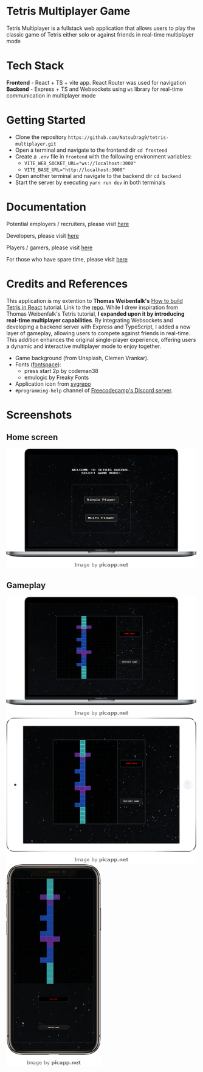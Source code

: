 # Tetris Multiplayer Game

Tetris Multiplayer is a fullstack web application that allows users to play the classic game of Tetris either solo or against friends in real-time multiplayer mode

# Tech Stack

**Frontend** - React + TS + vite app. React Router was used for navigation <br />
**Backend** - Express + TS and Websockets using `ws` library for real-time communication in multiplayer mode

# Getting Started

- Clone the repository `https://github.com/NatsuDrag9/tetris-multiplayer.git`
- Open a terminal and navigate to the frontend dir `cd frontend`
- Create a `.env` file in `frontend` with the following environment variables:
  - `VITE_WEB_SOCKET_URL="ws://localhost:3000"`
  - `VITE_BASE_URL="http://localhost:3000"`
- Open another terminal and navigate to the backend dir `cd backend`
- Start the server by executing `yarn run dev` in both terminals

<!-- _Currently, Tetris Multiplayer is only playable locally on your PC. However, it will soon be deployed on `Vercel` for easy access. Stay tuned for updates on our deployment progress!_ -->

# Documentation

Potential employers / recruiters, please visit [here](https://github.com/NatsuDrag9/tetris-multiplayer/wiki/Recruiters) <br>

Developers, please visit [here](https://github.com/NatsuDrag9/tetris-multiplayer/wiki/Developers) <br>

Players / gamers, please visit [here](https://github.com/NatsuDrag9/tetris-multiplayer/wiki/Players) <br>

For those who have spare time, please visit [here](https://github.com/NatsuDrag9/tetris-multiplayer/wiki)

# Credits and References

This application is my extention to **Thomas Weibenfalk's** [How to build Tetris in React](https://www.youtube.com/watch?v=ZGOaCxX8HIU) tutorial. Link to the [repo](https://github.com/weibenfalk/react-tetris-starter-files). While I drew inspiration from Thomas Weibenfalk's Tetris tutorial, **I expanded upon it by introducing real-time multiplayer capabilities**. By integrating Websockets and developing a backend server with Express and TypeScript, I added a new layer of gameplay, allowing users to compete against friends in real-time. This addition enhances the original single-player experience, offering users a dynamic and interactive multiplayer mode to enjoy together.

- Game background (from Unsplash, Clemen Vrankar).
- Fonts ([fontspace](https://www.fontspace.com/category/arcade)):
  - press start 2p by codeman38
  - emulogic by Freaky Fonts
- Application icon from [svgrepo](https://www.svgrepo.com/svg/283953/tetris)
- `#programming-help` channel of [Freecodecamp's Discord server](https://discord.com/invite/freecodecamp-org-official-fi-fo-692816967895220344).

# Screenshots

## Home screen

<img src="./assets/Game_home_hdpi_mockup.png" alt="single player pc mockup">

## Gameplay

<img src="./assets/Game_single_player_mdpi_mockup.png" alt="single player pc mockup">
<br >

<img src="./assets/Game_single_player_ipad_mockup.png" alt="single player ipad mockup">
<br >

<img src="./assets/Game_single_player_mobile_mockup.png" alt="single player mobile mockup">
